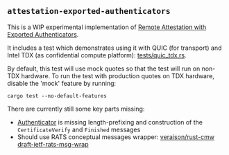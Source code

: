 ## `attestation-exported-authenticators`

This is a WIP experimental implementation of [Remote Attestation with Exported Authenticators](https://datatracker.ietf.org/doc/html/draft-fossati-tls-exported-attestation-02).

It includes a test which demonstrates using it with QUIC (for transport) and Intel TDX (as confidential compute platform): [tests/quic_tdx.rs](tests/quic_tdx.rs).

By default, this test will use mock quotes so that the test will run on non-TDX hardware. To run the test with production quotes on TDX hardware, disable the 'mock' feature by running:

```
cargo test --no-default-features
```

There are currently still some key parts missing:
- [Authenticator](src/authenticator.rs) is missing length-prefixing and construction of the `CertificateVerify` and `Finished` messages
- Should use RATS conceptual messages wrapper: [veraison/rust-cmw](https://github.com/veraison/rust-cmw) [draft-ietf-rats-msg-wrap](https://datatracker.ietf.org/doc/draft-ietf-rats-msg-wrap)
